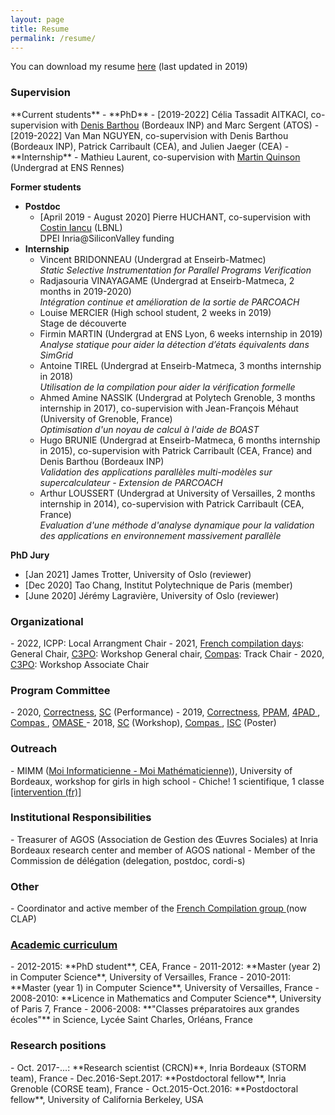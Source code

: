 ```yaml
---
layout: page
title: Resume
permalink: /resume/
---
```


You can download my resume <a href="{{site.baseurl}}/resources/cv_eng.pdf" target="_blank">here</a> (last updated in 2019)



 <div class="panel panel-info" markdown="1">
  <div class="panel-heading">
    <h3 class="panel-title"> Supervision </h3>
  </div>
  <div class="panel-body">
<td markdown="1">
**Current students**
- **PhD**
	- [2019-2022] Célia Tassadit AITKACI, co-supervision with <a href="https://www.labri.fr/perso/barthou/" target="_blank">Denis Barthou</a> (Bordeaux INP) and Marc Sergent (ATOS)
	- [2019-2022] Van Man NGUYEN, co-supervision with Denis Barthou (Bordeaux INP), Patrick Carribault (CEA), and Julien Jaeger (CEA)
- **Internship**
	- Mathieu Laurent, co-supervision with <a href="https://people.irisa.fr/Martin.Quinson/" target="_blank"> Martin Quinson</a> (Undergrad at ENS Rennes)

**Former students**

- **Postdoc**
  - [April 2019 - August 2020] Pierre HUCHANT, co-supervision with  <a href="https://crd.lbl.gov/departments/computer-science/class/members/class-staff/costin-iancu/" target="_blank">Costin Iancu</a> (LBNL) 
<br/> DPEI Inria@SiliconValley funding
- **Internship**
	- Vincent BRIDONNEAU (Undergrad at Enseirb-Matmec)
<br/> *Static Selective Instrumentation for Parallel Programs Verification*
	- Radjasouria VINAYAGAME (Undergrad at Enseirb-Matmeca, 2 months in 2019-2020)
<br/> *Intégration continue et amélioration de la sortie de PARCOACH*
	- Louise MERCIER (High school student, 2 weeks in 2019)
<br/> Stage de découverte 
	- Firmin MARTIN (Undergrad at ENS Lyon, 6 weeks internship in 2019)
<br/> *Analyse statique pour aider la détection d’états équivalents dans SimGrid*
	- Antoine TIREL (Undergrad at Enseirb-Matmeca, 3 months internship in 2018)
<br/> *Utilisation de la compilation pour aider la vérification formelle*
	- Ahmed Amine NASSIK (Undergrad at Polytech Grenoble, 3 months internship in 2017), co-supervision with Jean-François Méhaut (University of Grenoble, France)
<br/> *Optimisation d'un noyau de calcul à l'aide de BOAST*
	- Hugo BRUNIE (Undergrad at Enseirb-Matmeca, 6 months internship in 2015), co-supervision with Patrick Carribault (CEA, France) and Denis Barthou (Bordeaux INP)
<br/> *Validation des applications parallèles multi-modèles sur supercalculateur - Extension de PARCOACH*
	- Arthur LOUSSERT (Undergrad at University of Versailles, 2 months internship in 2014), co-supervision with Patrick Carribault (CEA, France)
<br/> *Evaluation d'une méthode d'analyse dynamique pour la validation des applications en environnement massivement parallèle*


**PhD Jury**
- [Jan 2021] James Trotter, University of Oslo (reviewer)
- [Dec 2020] Tao Chang, Institut Polytechnique de Paris (member) 
- [June 2020] Jérémy Lagravière, University of Oslo (reviewer)


</td>
  </div>
</div>


<div class="panel panel-info" markdown="1">
   <div class="panel-heading">
     <h3 class="panel-title">Organizational</h3>
   </div>
   <div class="panel-body">
 <td markdown="1">
 - 2022, ICPP: Local Arrangment Chair
 - 2021, <a href="http://compilfr.ens-lyon.fr/quatorzieme-rencontre-compilation/" target="_blank"> French compilation days</a>: General Chair, <a href="https://c3po-workshop.github.io/2021/index" target="_blank"> C3PO</a>: Workshop General chair, <a href="https://2021.compas-conference.fr/" target="_blank"> Compas</a>: Track Chair
 - 2020, <a href="https://c3po-workshop.github.io/index" target="_blank"> C3PO</a>:  Workshop Associate Chair
 </td>
   </div>
 </div>
 
 
 
 <div class="panel panel-info" markdown="1">
   <div class="panel-heading">
     <h3 class="panel-title">Program Committee</h3>
   </div>
   <div class="panel-body">
 <td markdown="1">
 - 2020, <a href="https://correctness-workshop.github.io/2020/" target="_blank"> Correctness</a>, <a href="https://sc20.supercomputing.org" target="_blank"> SC</a> (Performance)
 - 2019, <a href="https://correctness-workshop.github.io/2019/" target="_blank"> Correctness</a>, <a href="https://www.ppam.pl" target="_blank"> PPAM</a>, <a href="http://hpcs2019.cisedu.info/2-conference/symposia/symp05-4pad" target="_blank"> 4PAD </a>, <a href="https://2019.compas-conference.fr" target="_blank"> Compas </a>, <a href="https://omasew.github.io" target="_blank"> OMASE </a>
 - 2018, <a href="https://sc18.supercomputing.org" target="_blank"> SC</a> (Workshop), <a href="http://2018.compas-conference.fr/#" target="_blank"> Compas </a>, <a href="https://www.isc-hpc.com" target="_blank"> ISC</a> (Poster)
 </td>
   </div>
 </div>
 
 <div class="panel panel-info" markdown="1">
   <div class="panel-heading">
     <h3 class="panel-title">Outreach</h3>
   </div>
   <div class="panel-body">
 <td markdown="1">
 - MIMM (<a href="https://math-interactions.u-bordeaux.fr/Espace-projets/Moi-Informaticienne-Moi-Mathematicienne" target="_blank">Moi Informaticienne - Moi Mathématicienne)</a>), University of Bordeaux, workshop for girls in high school 
- Chiche! 1 scientifique, 1 classe <a href="https://www.francebleu.fr/infos/societe/gironde-des-chercheurs-dans-les-lycees-pour-casser-les-cliches-sur-les-metiers-scientifiques-1601646438" target="_blank">[intervention (fr)]</a>
 </td>
   </div>
 </div>

 <div class="panel panel-info" markdown="1">
   <div class="panel-heading">
     <h3 class="panel-title">Institutional Responsibilities</h3>
   </div>
   <div class="panel-body">
 <td markdown="1">
 - Treasurer of AGOS (Association de Gestion des Œuvres Sociales) at Inria Bordeaux research center and member of AGOS national
 - Member of the Commission de délégation (delegation, postdoc, cordi-s)
 </td>
   </div>
 </div>

 <div class="panel panel-info" markdown="1">
   <div class="panel-heading">
     <h3 class="panel-title">Other</h3>
   </div>
   <div class="panel-body">
 <td markdown="1">
 - Coordinator and active member of the <a href="http://compilfr.ens-lyon.fr" target="_blank"> French Compilation group </a> (now CLAP) 
 </td>
   </div>


 </div>
<link rel="stylesheet" href="https://maxcdn.bootstrapcdn.com/bootstrap/3.3.4/css/bootstrap.min.css">
<link href="//netdna.bootstrapcdn.com/bootstrap/3.0.0/css/bootstrap-glyphicons.css" rel="stylesheet">

<div class="panel-group" id="accordion" markdown="1">
 <div class="panel panel-info">
  <div class="panel-heading">
    <h3 class="panel-title"> <a class="accordion-toggle collapsed" data-toggle="collapse" data-parent="#accordion" href="#collapse2"> Academic curriculum </a></h3>
  </div>
  <div id="collapse2" class="panel-collapse collapse">
  <div class="panel-body">
<td markdown="1">
- 2012-2015: **PhD student**, CEA, France
- 2011-2012: **Master (year 2) in Computer Science**, University of Versailles, France
- 2010-2011: **Master (year 1) in Computer Science**, University of Versailles, France
- 2008-2010: **Licence in Mathematics and Computer Science**, University of Paris 7, France 
- 2006-2008: **"Classes préparatoires aux grandes écoles"** in Science, Lycée Saint Charles, Orléans, France
</td>
  </div>
  </div>
  </div>
</div>

<div class="panel panel-info" markdown="1">
  <div class="panel-heading">
    <h3 class="panel-title"> Research positions </h3>
  </div>
  <div class="panel-body">
<td markdown="1">
- Oct. 2017-...: **Research scientist (CRCN)**, Inria Bordeaux (STORM team), France
- Dec.2016-Sept.2017: **Postdoctoral fellow**, Inria Grenoble (CORSE team), France
- Oct.2015-Oct.2016: **Postdoctoral fellow**, University of California Berkeley, USA
</td>
  </div>
</div>
